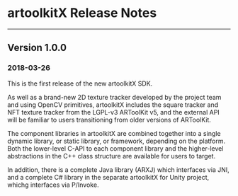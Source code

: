 # artoolkitX Release Notes
--------------------------

## Version 1.0.0
### 2018-03-26

This is the first release of the new artoolkitX SDK.

As well as a brand-new 2D texture tracker developed by the project team and using OpenCV primitives, artoolkitX includes the square tracker and NFT texture tracker from the LGPL-v3 ARToolKit v5, and the external API will be familiar to users transitioning from older versions of ARToolKit.

The component libraries in artoolkitX are combined together into a single dynamic library, or static library, or framework, depending on the platform. Both the lower-level C-API to each component library and the higher-level abstractions in the C++ class structure are available for users to target.

In addition, there is a complete Java library (ARXJ) which interfaces via JNI, and a complete C# library in the separate artoolkitX for Unity project, whichg interfaces via P/Invoke.

